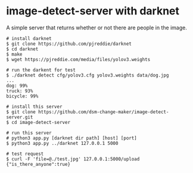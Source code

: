 # image-detect-server with darknet

A simple server that returns whether or not there are people in the image.

```
# install darknet
$ git clone https://github.com/pjreddie/darknet
$ cd darknet
$ make
$ wget https://pjreddie.com/media/files/yolov3.weights

# run the darkent for test
$ ./darknet detect cfg/yolov3.cfg yolov3.weights data/dog.jpg
...
dog: 99%
truck: 93%
bicycle: 99%

# install this server
$ git clone https://github.com/dsm-change-maker/image-detect-server.git
$ cd image-detect-server

# run this server
# python3 app.py [darknet dir path] [host] [port]
$ python3 app.py ../darknet 127.0.0.1 5000

# test request
$ curl -F 'file=@./test.jpg' 127.0.0.1:5000/upload
{"is_there_anyone":true}
```
